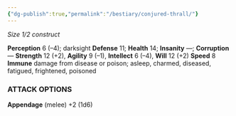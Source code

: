 ```yaml
---
{"dg-publish":true,"permalink":"/bestiary/conjured-thrall/"}
---
```


*Size 1/2 construct*

**Perception** 6 (–4); darksight
**Defense** 11; **Health** 14; **Insanity** —; **Corruption** —
**Strength** 12 (+2), **Agility** 9 (–1), **Intellect** 6 (–4), **Will** 12 (+2)
**Speed** 8
**Immune** damage from disease or poison; asleep, charmed, diseased, fatigued, frightened, poisoned
### ATTACK OPTIONS
**Appendage** (melee) +2 (1d6)